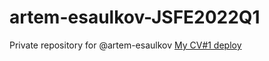 # artem-esaulkov-JSFE2022Q1
Private repository for @artem-esaulkov
[My CV#1 deploy](artem-esaulkov-JSFE2022Q1.github.io/rsschool-cv/cv)

